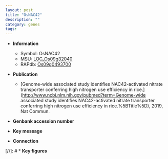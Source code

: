 ```yaml
---
layout: post
title: "OsNAC42"
description: ""
category: genes
tags: 
---
```


* **Information**  
    + Symbol: OsNAC42  
    + MSU: [LOC_Os09g32040](http://rice.uga.edu/cgi-bin/ORF_infopage.cgi?orf=LOC_Os09g32040)  
    + RAPdb: [Os09g0493700](http://rapdb.dna.affrc.go.jp/viewer/gbrowse_details/irgsp1?name=Os09g0493700)  

* **Publication**  
    + [Genome-wide associated study identifies NAC42-activated nitrate transporter conferring high nitrogen use efficiency in rice.](http://www.ncbi.nlm.nih.gov/pubmed?term=Genome-wide associated study identifies NAC42-activated nitrate transporter conferring high nitrogen use efficiency in rice.%5BTitle%5D), 2019, Nat Commun.

* **Genbank accession number**  

* **Key message**  

* **Connection**  

[//]: # * **Key figures**  


